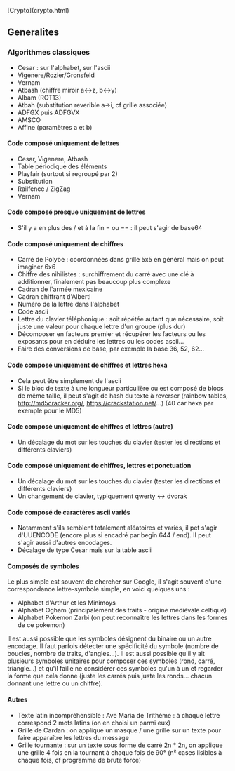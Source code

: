 <head>
  <meta http-equiv="content-type" content="text/html; charset=utf-8" />
  <title>Methode - Crypto messages</title>
</head>
[Crypto](crypto.html)

## Generalites


### Algorithmes classiques
- Cesar : sur l'alphabet, sur l'ascii
- Vigenere/Rozier/Gronsfeld
- Vernam
- Atbash (chiffre miroir a<->z, b<->y)
- Albam (ROT13)
- Atbah (substitution reverible a->i, cf grille associée)
- ADFGX puis ADFGVX
- AMSCO
- Affine (paramètres a et b)

#### Code composé uniquement de lettres
- Cesar, Vigenere, Atbash
- Table périodique des éléments
- Playfair (surtout si regroupé par 2)
- Substitution
- Railfence / ZigZag
- Vernam

#### Code composé presque uniquement de lettres

- S'il y a en plus des / et à la fin = ou == : il peut s'agir de base64
 

#### Code composé uniquement de chiffres

- Carré de Polybe : coordonnées dans grille 5x5 en général mais on peut imaginer 6x6
- Chiffre des nihilistes : surchiffrement du carré avec une clé à additionner, finalement pas beaucoup plus complexe
- Cadran de l'armée mexicaine
- Cadran chiffrant d'Alberti
- Numéro de la lettre dans l'alphabet
- Code ascii
- Lettre du clavier téléphonique : soit répétée autant que nécessaire, soit juste une valeur pour chaque lettre d'un groupe (plus dur)
- Décomposer en facteurs premier et récupérer les facteurs ou les exposants pour en déduire les lettres ou les codes ascii...
- Faire des conversions de base, par exemple la base 36, 52, 62...



#### Code composé uniquement de chiffres et lettres hexa

- Cela peut être simplement de l'ascii
- Si le bloc de texte à une longueur particulière ou est composé de blocs de même taille, il peut s'agit de hash du texte à reverser (rainbow tables, http://md5cracker.org/, https://crackstation.net/...) (40 car hexa par exemple pour le MD5)

#### Code composé uniquement de chiffres et lettres (autre)

- Un décalage du mot sur les touches du clavier (tester les directions et différents claviers)

#### Code composé uniquement de chiffres, lettres et ponctuation

- Un décalage du mot sur les touches du clavier (tester les directions et différents claviers)
- Un changement de clavier, typiquement qwerty <-> dvorak


#### Code composé de caractères ascii variés

- Notamment s'ils semblent totalement aléatoires et variés, il pet s'agir d'UUENCODE (encore plus si encadré par begin 644 / end). Il peut s'agir aussi d'autres encodages.
- Décalage de type Cesar mais sur la table ascii

#### Composés de symboles
Le plus simple est souvent de chercher sur Google, il s'agit souvent d'une correspondance lettre-symbole simple, en voici quelques uns :
- Alphabet d'Arthur et les Minimoys
- Alphabet Ogham (principalement des traits - origine médiévale celtique)
- Alphabet Pokemon Zarbi (on peut reconnaître les lettres dans les formes de ce pokemon)

Il est aussi possible que les symboles désignent du binaire ou un autre encodage.
Il faut parfois détecter une spécificité du symbole (nombre de boucles, nombre de traits, d'angles...).
Il est aussi possible qu'il y ait plusieurs symboles unitaires pour composer ces symboles (rond, carré, triangle...) et qu'il faille ne considérer ces symboles qu'un à un et regarder la forme que cela donne (juste les carrés puis juste les ronds... chacun donnant une lettre ou un chiffre).

#### Autres
- Texte latin incompréhensible : Ave Maria de Trithème : à chaque lettre correspond 2 mots latins (on en choisi un parmi eux)
- Grille de Cardan : on applique un masque / une grille sur un texte pour faire apparaître les lettres du message
- Grille tournante : sur un texte sous forme de carré 2n * 2n, on applique une grille 4 fois en la tournant à chaque fois de 90° (n² cases lisibles à chaque fois, cf programme de brute force)



